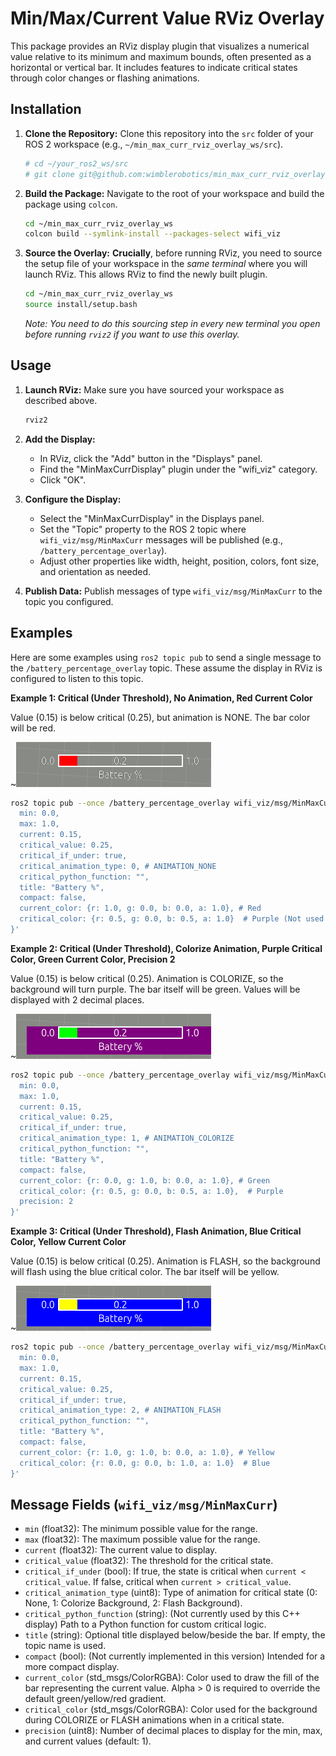 # Min/Max/Current Value RViz Overlay

This package provides an RViz display plugin that visualizes a numerical value relative to its minimum and maximum bounds, often presented as a horizontal or vertical bar. It includes features to indicate critical states through color changes or flashing animations.

## Installation

1.  **Clone the Repository:**
    Clone this repository into the `src` folder of your ROS 2 workspace (e.g., `~/min_max_curr_rviz_overlay_ws/src`).

    ```bash
    # cd ~/your_ros2_ws/src
    # git clone git@github.com:wimblerobotics/min_max_curr_rviz_overlay.git
    ```

2.  **Build the Package:**
    Navigate to the root of your workspace and build the package using `colcon`.

    ```bash
    cd ~/min_max_curr_rviz_overlay_ws
    colcon build --symlink-install --packages-select wifi_viz
    ```

3.  **Source the Overlay:**
    **Crucially**, before running RViz, you need to source the setup file of your workspace in the *same terminal* where you will launch RViz. This allows RViz to find the newly built plugin.

    ```bash
    cd ~/min_max_curr_rviz_overlay_ws
    source install/setup.bash
    ```
    *Note: You need to do this sourcing step in every new terminal you open before running `rviz2` if you want to use this overlay.*

## Usage

1.  **Launch RViz:**
    Make sure you have sourced your workspace as described above.

    ```bash
    rviz2
    ```

2.  **Add the Display:**
    *   In RViz, click the "Add" button in the "Displays" panel.
    *   Find the "MinMaxCurrDisplay" plugin under the "wifi_viz" category.
    *   Click "OK".

3.  **Configure the Display:**
    *   Select the "MinMaxCurrDisplay" in the Displays panel.
    *   Set the "Topic" property to the ROS 2 topic where `wifi_viz/msg/MinMaxCurr` messages will be published (e.g., `/battery_percentage_overlay`).
    *   Adjust other properties like width, height, position, colors, font size, and orientation as needed.

4.  **Publish Data:**
    Publish messages of type `wifi_viz/msg/MinMaxCurr` to the topic you configured.

## Examples

Here are some examples using `ros2 topic pub` to send a single message to the `/battery_percentage_overlay` topic. These assume the display in RViz is configured to listen to this topic.

**Example 1: Critical (Under Threshold), No Animation, Red Current Color**

Value (0.15) is below critical (0.25), but animation is NONE. The bar color will be red.

~![Example 1](media/overlay_example1.png)

```bash
ros2 topic pub --once /battery_percentage_overlay wifi_viz/msg/MinMaxCurr '{
  min: 0.0,
  max: 1.0,
  current: 0.15,
  critical_value: 0.25,
  critical_if_under: true,
  critical_animation_type: 0, # ANIMATION_NONE
  critical_python_function: "",
  title: "Battery %",
  compact: false,
  current_color: {r: 1.0, g: 0.0, b: 0.0, a: 1.0}, # Red
  critical_color: {r: 0.5, g: 0.0, b: 0.5, a: 1.0}  # Purple (Not used for background due to ANIMATION_NONE)
}'
```

**Example 2: Critical (Under Threshold), Colorize Animation, Purple Critical Color, Green Current Color, Precision 2**

Value (0.15) is below critical (0.25). Animation is COLORIZE, so the background will turn purple. The bar itself will be green. Values will be displayed with 2 decimal places.

~![Example 1](media/overlay_example2.png)

```bash
ros2 topic pub --once /battery_percentage_overlay wifi_viz/msg/MinMaxCurr '{
  min: 0.0,
  max: 1.0,
  current: 0.15,
  critical_value: 0.25,
  critical_if_under: true,
  critical_animation_type: 1, # ANIMATION_COLORIZE
  critical_python_function: "",
  title: "Battery %",
  compact: false,
  current_color: {r: 0.0, g: 1.0, b: 0.0, a: 1.0}, # Green
  critical_color: {r: 0.5, g: 0.0, b: 0.5, a: 1.0},  # Purple
  precision: 2
}'
```

**Example 3: Critical (Under Threshold), Flash Animation, Blue Critical Color, Yellow Current Color**

Value (0.15) is below critical (0.25). Animation is FLASH, so the background will flash using the blue critical color. The bar itself will be yellow.

~![Example 1](media/overlay_example3.png)

```bash
ros2 topic pub --once /battery_percentage_overlay wifi_viz/msg/MinMaxCurr '{
  min: 0.0,
  max: 1.0,
  current: 0.15,
  critical_value: 0.25,
  critical_if_under: true,
  critical_animation_type: 2, # ANIMATION_FLASH
  critical_python_function: "",
  title: "Battery %",
  compact: false,
  current_color: {r: 1.0, g: 1.0, b: 0.0, a: 1.0}, # Yellow
  critical_color: {r: 0.0, g: 0.0, b: 1.0, a: 1.0}  # Blue
}'
```

## Message Fields (`wifi_viz/msg/MinMaxCurr`)

*   `min` (float32): The minimum possible value for the range.
*   `max` (float32): The maximum possible value for the range.
*   `current` (float32): The current value to display.
*   `critical_value` (float32): The threshold for the critical state.
*   `critical_if_under` (bool): If true, the state is critical when `current < critical_value`. If false, critical when `current > critical_value`.
*   `critical_animation_type` (uint8): Type of animation for critical state (0: None, 1: Colorize Background, 2: Flash Background).
*   `critical_python_function` (string): (Not currently used by this C++ display) Path to a Python function for custom critical logic.
*   `title` (string): Optional title displayed below/beside the bar. If empty, the topic name is used.
*   `compact` (bool): (Not currently implemented in this version) Intended for a more compact display.
*   `current_color` (std_msgs/ColorRGBA): Color used to draw the fill of the bar representing the current value. Alpha > 0 is required to override the default green/yellow/red gradient.
*   `critical_color` (std_msgs/ColorRGBA): Color used for the background during COLORIZE or FLASH animations when in a critical state.
*   `precision` (uint8): Number of decimal places to display for the min, max, and current values (default: 1).